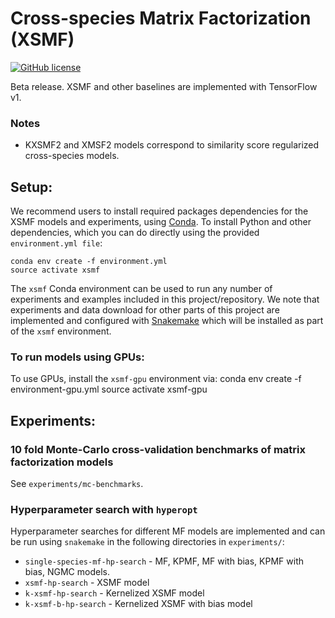 # Cross-species Matrix Factorization (XSMF)
[![GitHub license](https://img.shields.io/github/license/lrgr/xsmf.svg)](https://github.com/lrgr/xsmf/blob/master/LICENSE)

Beta release. XSMF and other baselines are implemented with TensorFlow v1.

### Notes
- KXSMF2 and XMSF2 models correspond to similarity score regularized cross-species models.

## Setup:

We recommend users to install required packages dependencies for the XSMF models and experiments, using [Conda](https://conda.io/miniconda.html). To install Python and other dependencies, which you can do directly using the provided `environment.yml file`:

    conda env create -f environment.yml
    source activate xsmf

The `xsmf` Conda environment can be used to run any number of experiments and examples included in this project/repository. We note that experiments and data download for other parts of this project are implemented and configured with [Snakemake](http://snakemake.readthedocs.io/en/stable/) which will be installed as part of the `xsmf` environment.

### To run models using GPUs:

To use GPUs, install the `xsmf-gpu` environment via:
    conda env create -f environment-gpu.yml
    source activate xsmf-gpu

## Experiments:

### 10 fold Monte-Carlo cross-validation benchmarks of matrix factorization models

See `experiments/mc-benchmarks`.

### Hyperparameter search with `hyperopt`

Hyperparameter searches for different MF models are implemented and can be run using `snakemake` in the following directories in `experiments/`:

- `single-species-mf-hp-search` - MF, KPMF, MF with bias, KPMF with bias, NGMC models.
- `xsmf-hp-search` - XSMF model
- `k-xsmf-hp-search` - Kernelized XSMF model
- `k-xsmf-b-hp-search` - Kernelized XSMF with bias model
